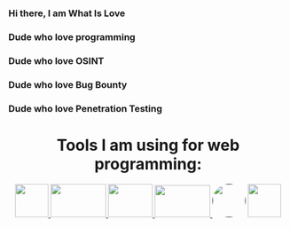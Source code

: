 ### Hi there, I am What Is Love
### Dude who love programming 
### Dude who love OSINT 
### Dude who love Bug Bounty
### Dude who love Penetration Testing

<div align='center'>
  <h1> Tools I am using for web programming: </h1>
  <a href='https://nestjs.com'> <img src='https://upload.wikimedia.org/wikipedia/commons/thumb/a/a8/NestJS.svg/621px-NestJS.svg.png?20221211225055' width=60 height=60> </a>
  <a href='https://nodejs.org'> <img src='https://upload.wikimedia.org/wikipedia/commons/thumb/d/d9/Node.js_logo.svg/590px-Node.js_logo.svg.png?20170401104355' width=100 height=60> </a>
  <a href='https://react.dev/'> <img src='https://upload.wikimedia.org/wikipedia/commons/thumb/a/a7/React-icon.svg/512px-React-icon.svg.png?20220125121207' width=80 height=60> </a>
  <a href='https://www.mysql.com/'> <img src='https://www.mysql.com/common/logos/logo-mysql-170x115.png' width=100 height=58> </a>
  <a href=''> <img src='https://upload.wikimedia.org/wikipedia/commons/thumb/6/6a/JavaScript-logo.png/600px-JavaScript-logo.png' width=60 height=60 style='border-radius: 10rem'></a>
  <a href='https://www.typescriptlang.org'> <img src='https://upload.wikimedia.org/wikipedia/commons/thumb/4/4c/Typescript_logo_2020.svg/1024px-Typescript_logo_2020.svg.png' width=60 height=60> </a>
</div>

